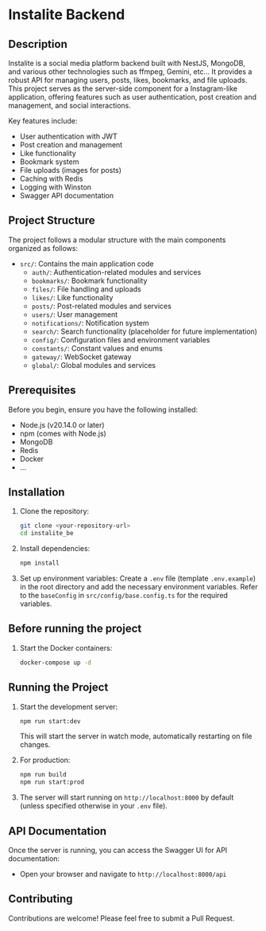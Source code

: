 # Instalite Backend

## Description

Instalite is a social media platform backend built with NestJS, MongoDB, and various other technologies such as ffmpeg, Gemini, etc... It provides a robust API for managing users, posts, likes, bookmarks, and file uploads. This project serves as the server-side component for a Instagram-like application, offering features such as user authentication, post creation and management, and social interactions.

Key features include:

- User authentication with JWT
- Post creation and management
- Like functionality
- Bookmark system
- File uploads (images for posts)
- Caching with Redis
- Logging with Winston
- Swagger API documentation

## Project Structure

The project follows a modular structure with the main components organized as follows:

- `src/`: Contains the main application code
  - `auth/`: Authentication-related modules and services
  - `bookmarks/`: Bookmark functionality
  - `files/`: File handling and uploads
  - `likes/`: Like functionality
  - `posts/`: Post-related modules and services
  - `users/`: User management
  - `notifications/`: Notification system
  - `search/`: Search functionality (placeholder for future implementation)
  - `config/`: Configuration files and environment variables
  - `constants/`: Constant values and enums
  - `gateway/`: WebSocket gateway
  - `global/`: Global modules and services

## Prerequisites

Before you begin, ensure you have the following installed:

- Node.js (v20.14.0 or later)
- npm (comes with Node.js)
- MongoDB
- Redis
- Docker
- ...

## Installation

1. Clone the repository:

   ```bash
   git clone <your-repository-url>
   cd instalite_be
   ```

2. Install dependencies:

   ```bash
   npm install
   ```

3. Set up environment variables:
   Create a `.env` file (template `.env.example`) in the root directory and add the necessary environment variables. Refer to the `baseConfig` in `src/config/base.config.ts` for the required variables.

## Before running the project

1. Start the Docker containers:

   ```bash
   docker-compose up -d
   ```

## Running the Project

1. Start the development server:

   ```bash
   npm run start:dev
   ```

   This will start the server in watch mode, automatically restarting on file changes.

2. For production:

   ```bash
   npm run build
   npm run start:prod
   ```

3. The server will start running on `http://localhost:8000` by default (unless specified otherwise in your `.env` file).

## API Documentation

Once the server is running, you can access the Swagger UI for API documentation:

- Open your browser and navigate to `http://localhost:8000/api`

## Contributing

Contributions are welcome! Please feel free to submit a Pull Request.
